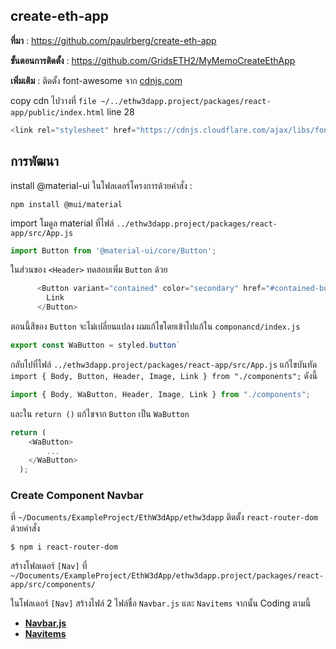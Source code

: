 ## create-eth-app

**ที่มา** : https://github.com/paulrberg/create-eth-app

**ขั้นตอนการติดตั้ง** : https://github.com/GridsETH2/MyMemoCreateEthApp

**เพิ่มเติม** : ติดตั้ง font-awesome จาก [cdnjs.com](https://cdnjs.com/libraries/font-awesome)

copy cdn ไปวางที่ `file ~/../ethw3dapp.project/packages/react-app/public/index.html` line 28
~~~javascript
<link rel="stylesheet" href="https://cdnjs.cloudflare.com/ajax/libs/font-awesome/6.0.0-beta3/css/all.min.css" />
~~~
## การพัฒนา

install @material-ui ในโฟลเดอร์โครงการด้วยคำสั่ง :
~~~
npm install @mui/material
~~~
import โมดูล material ที่ไฟล์ `../ethw3dapp.project/packages/react-app/src/App.js`
~~~javascript
import Button from '@material-ui/core/Button';
~~~
ในส่วนของ `<Header>` ทดสอบเพิ่ม `Button` ด้วย
~~~javascript
      <Button variant="contained" color="secondary" href="#contained-buttons">
        Link
      </Button>
~~~
ตอนนี้สีของ `Button` จะไม่เปลี่ยนแปลง ผมแก้ไขโดยเข้าไปแก้ใน `componancd/index.js`
~~~javascript
export const WaButton = styled.button`
~~~
กลับไปที่ไฟล์ `../ethw3dapp.project/packages/react-app/src/App.js` แก้ไขบันทัด `import { Body, Button, Header, Image, Link } from "./components";` ดังนี้
~~~javascript
import { Body, WaButton, Header, Image, Link } from "./components";
~~~
และใน `return ()` แก้ไขจาก `Button` เป็น `WaButton`
~~~javascript
return (
    <WaButton>
        ...
    </WaButton>
  );
~~~

### Create Component Navbar

ที่ `~/Documents/ExampleProject/EthW3dApp/ethw3dapp` ติดตั้ง `react-router-dom` ด้วยคำสั่ง
~~~
$ npm i react-router-dom
~~~

สร้างโฟลเดอร์ `[Nav]` ที่ `~/Documents/ExampleProject/EthW3dApp/ethw3dapp.project/packages/react-app/src/components/` 

ในโฟลเดอร์ `[Nav]` สร้างไฟล์ 2 ไฟล์ชื่อ `Navbar.js` และ `Navitems` จากนั้น Coding ตามนี้
- **[Navbar.js]()**
- **[Navitems]()**




